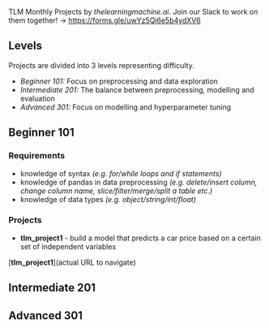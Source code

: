TLM Monthly Projects by *thelearningmachine.ai*. Join our Slack to work on them together! -> https://forms.gle/uwYz5Qj6e5b4ydXV6

## Levels
Projects are divided into 3 levels representing difficulty.
- *Beginner 101:* Focus on preprocessing and data exploration
- *Intermediate 201:* The balance between preprocessing, modelling and evaluation
- *Advanced 301:* Focus on modelling and hyperparameter tuning 

## Beginner 101
### Requirements
- knowledge of syntax *(e.g. for/while loops and if statements)*
- knowledge of pandas in data preprocessing *(e.g. delete/insert column, change column name, slice/filter/merge/split a table etc.)*
- knowledge of data types *(e.g. object/string/int/float)*

### Projects
-  **tlm_project1** - build a model that predicts a car price based on a certain set of independent variables

[**tlm_project1**](actual URL to navigate)
## Intermediate 201

## Advanced 301
